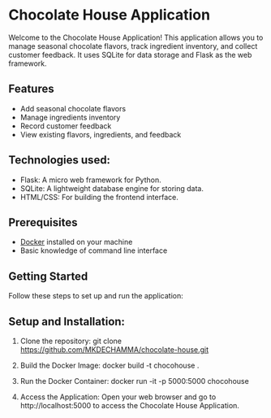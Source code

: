 # Chocolate House Application

Welcome to the Chocolate House Application! This application allows you to manage seasonal chocolate flavors, track ingredient inventory, and collect customer feedback. It uses SQLite for data storage and Flask as the web framework.

## Features

- Add seasonal chocolate flavors
- Manage ingredients inventory
- Record customer feedback
- View existing flavors, ingredients, and feedback

## Technologies used:
- Flask: A micro web framework for Python.
- SQLite: A lightweight database engine for storing data.
- HTML/CSS: For building the frontend interface.

## Prerequisites

- [Docker](https://www.docker.com/get-started) installed on your machine
- Basic knowledge of command line interface

## Getting Started

Follow these steps to set up and run the application:


## Setup and Installation:
1. Clone the repository:
   git clone https://github.com/MKDECHAMMA/chocolate-house.git

2. Build the Docker Image:
   docker build -t chocohouse .

3. Run the Docker Container:
    docker run -it -p 5000:5000 chocohouse
    
4. Access the Application:
   Open your web browser and go to http://localhost:5000 to access the Chocolate House Application.



